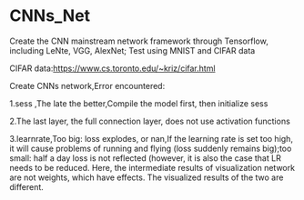 # CNNs_Net
Create the CNN mainstream network framework through Tensorflow, including LeNte, VGG, AlexNet; Test using MNIST and CIFAR data

CIFAR data:https://www.cs.toronto.edu/~kriz/cifar.html

Create CNNs network,Error encountered:

1.sess ,The late the better,Compile the model first, then initialize sess

2.The last layer, the full connection layer, does not use activation functions

3.learnrate,Too big: loss explodes, or nan,If the learning rate is set too high, it will cause problems of running and flying (loss suddenly remains big);too small: half a day loss is not reflected (however, it is also the case that LR needs to be reduced. Here, the intermediate results of visualization network are not weights, which have effects. The visualized results of the two are different.


